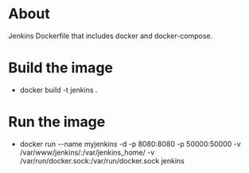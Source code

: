 # About
Jenkins Dockerfile that includes docker and docker-compose.

# Build the image
* docker build -t jenkins .

# Run the image
* docker run --name myjenkins -d -p 8080:8080 -p 50000:50000 -v /var/www/jenkins/:/var/jenkins_home/ -v /var/run/docker.sock:/var/run/docker.sock jenkins
